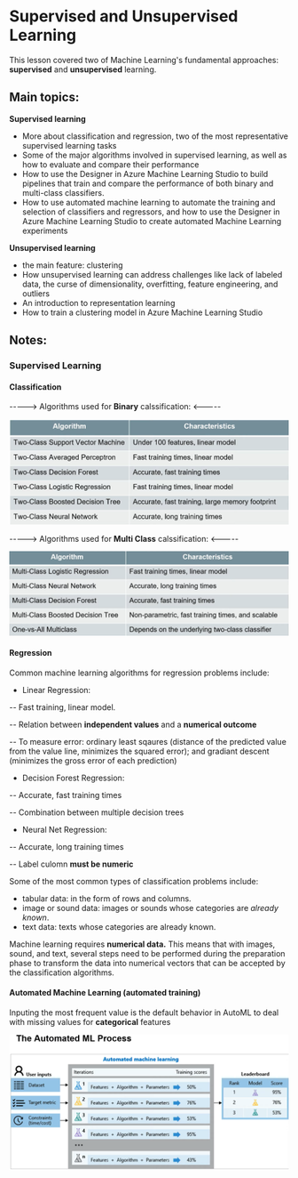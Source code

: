 # Supervised and Unsupervised Learning

This lesson covered two of Machine Learning's fundamental approaches: **supervised** and **unsupervised** learning.

## Main topics:

**Supervised learning**

- More about classification and regression, two of the most representative supervised learning tasks
- Some of the major algorithms involved in supervised learning, as well as how to evaluate and compare their performance
- How to use the Designer in Azure Machine Learning Studio to build pipelines that train and compare the performance of both binary and multi-class classifiers.
- How to use automated machine learning to automate the training and selection of classifiers and regressors, and how to use the Designer in Azure Machine Learning Studio to create automated Machine Learning experiments

**Unsupervised learning**

- the main feature: clustering
- How unsupervised learning can address challenges like lack of labeled data, the curse of dimensionality, overfitting, feature engineering, and outliers
- An introduction to representation learning
- How to train a clustering model in Azure Machine Learning Studio

## Notes:

### Supervised Learning
 
#### Classification

----->  Algorithms used for ****Binary**** calssification:   <-----

![binary_classification.png](binary_classification.png)

----->  Algorithms used for ****Multi Class**** calssification:      <-----

![MultiClass_classification.png](MultiClass_classification.png)


#### Regression

Common machine learning algorithms for regression problems include:

- Linear Regression: 

-- Fast training, linear model. 

-- Relation between ****independent values**** and a ****numerical outcome****

-- To measure error: ordinary least sqaures (distance of the predicted value from the value line, minimizes the squared error); and gradiant descent (minimizes the gross error of each prediction)

- Decision Forest Regression: 

-- Accurate, fast training times

-- Combination between multiple decision trees

- Neural Net Regression: 

-- Accurate, long training times

-- Label culomn ****must be numeric**** 


Some of the most common types of classification problems include:

- tabular data: in the form of rows and columns.
- image or sound data: images or sounds whose categories are *already known*.
- text data: texts whose categories are already known.

Machine learning requires ****numerical data.**** This means that with images, sound, and text, several steps need to be performed during the preparation phase to transform the data into numerical vectors that can be accepted by the classification algorithms.

#### Automated Machine Learning (automated training)

Inputing the most frequent value is the default behavior in AutoML to deal with missing values for ****categorical**** features

![automatedML.png](automatedML.png)
